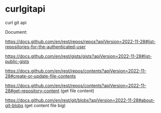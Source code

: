 # curlgitapi
curl git api 

Document: 

https://docs.github.com/en/rest/repos/repos?apiVersion=2022-11-28#list-repositories-for-the-authenticated-user

https://docs.github.com/en/rest/gists/gists?apiVersion=2022-11-28#list-public-gists

https://docs.github.com/en/rest/repos/contents?apiVersion=2022-11-28#create-or-update-file-contents

https://docs.github.com/en/rest/repos/contents?apiVersion=2022-11-28#get-repository-content (get file content)

https://docs.github.com/en/rest/git/blobs?apiVersion=2022-11-28#about-git-blobs (get content file big)
